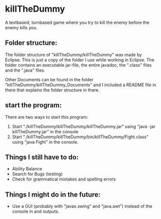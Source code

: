 # killTheDummy
A textbased, turnbased game where you try to kill the enemy before the enemy kills you.

## Folder structure:
The folder structure of "killTheDummy/killTheDummy" was made by Eclipse. This is just a copy of the folder I use while working in Eclipse.
The folder contains an executable jar-file, the entire javadoc, the ".class" files and the ".java" files.

Other Documents can be found in the folder "killTheDummy/killTheDummy_Documents" and I included a README file in there that explains the folder structure in there.

## start the program:
There are two ways to start this program:
1. Start "./killTheDummy/killTheDummy/killTheDummy.jar" using "java -jar killTheDummy.jar" in the console
2. Start "./killTheDummy/killTheDummy/bin/killTheDummy/Fight.class" using "java Fight" in the console.

## Things I still have to do:
- Ability Balance
- Search for Bugs (testing)
- Check for grammatical mistakes and spelling errors

## Things I might do in the future:
- Use a GUI (probably with "javax.swing" and "java.awt") instead of the console in and outputs.
